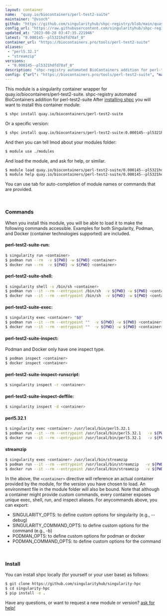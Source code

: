 ```yaml
---
layout: container
name:  "quay.io/biocontainers/perl-test2-suite"
maintainer: "@vsoch"
github: "https://github.com/singularityhub/shpc-registry/blob/main/quay.io/biocontainers/perl-test2-suite/container.yaml"
config_url: "https://raw.githubusercontent.com/singularityhub/shpc-registry/main/quay.io/biocontainers/perl-test2-suite/container.yaml"
updated_at: "2023-08-28 03:47:35.221946"
latest: "0.000145--pl5321hdfd78af_0"
container_url: "https://biocontainers.pro/tools/perl-test2-suite"
aliases:
 - "perl5.32.1"
 - "streamzip"
versions:
 - "0.000145--pl5321hdfd78af_0"
description: "shpc-registry automated BioContainers addition for perl-test2-suite"
config: {"url": "https://biocontainers.pro/tools/perl-test2-suite", "maintainer": "@vsoch", "description": "shpc-registry automated BioContainers addition for perl-test2-suite", "latest": {"0.000145--pl5321hdfd78af_0": "sha256:1f0d21947402a973cce866327dda4478d65b0743bce7e34013ea0dbb09a49a63"}, "tags": {"0.000145--pl5321hdfd78af_0": "sha256:1f0d21947402a973cce866327dda4478d65b0743bce7e34013ea0dbb09a49a63"}, "docker": "quay.io/biocontainers/perl-test2-suite", "aliases": {"perl5.32.1": "/usr/local/bin/perl5.32.1", "streamzip": "/usr/local/bin/streamzip"}}
---
```


This module is a singularity container wrapper for quay.io/biocontainers/perl-test2-suite.
shpc-registry automated BioContainers addition for perl-test2-suite
After [installing shpc](#install) you will want to install this container module:


```bash
$ shpc install quay.io/biocontainers/perl-test2-suite
```

Or a specific version:

```bash
$ shpc install quay.io/biocontainers/perl-test2-suite:0.000145--pl5321hdfd78af_0
```

And then you can tell lmod about your modules folder:

```bash
$ module use ./modules
```

And load the module, and ask for help, or similar.

```bash
$ module load quay.io/biocontainers/perl-test2-suite/0.000145--pl5321hdfd78af_0
$ module help quay.io/biocontainers/perl-test2-suite/0.000145--pl5321hdfd78af_0
```

You can use tab for auto-completion of module names or commands that are provided.

<br>

### Commands

When you install this module, you will be able to load it to make the following commands accessible.
Examples for both Singularity, Podman, and Docker (container technologies supported) are included.

#### perl-test2-suite-run:

```bash
$ singularity run <container>
$ podman run --rm  -v ${PWD} -w ${PWD} <container>
$ docker run --rm  -v ${PWD} -w ${PWD} <container>
```

#### perl-test2-suite-shell:

```bash
$ singularity shell -s /bin/sh <container>
$ podman run --it --rm --entrypoint /bin/sh  -v ${PWD} -w ${PWD} <container>
$ docker run --it --rm --entrypoint /bin/sh  -v ${PWD} -w ${PWD} <container>
```

#### perl-test2-suite-exec:

```bash
$ singularity exec <container> "$@"
$ podman run --it --rm --entrypoint ""  -v ${PWD} -w ${PWD} <container> "$@"
$ docker run --it --rm --entrypoint ""  -v ${PWD} -w ${PWD} <container> "$@"
```

#### perl-test2-suite-inspect:

Podman and Docker only have one inspect type.

```bash
$ podman inspect <container>
$ docker inspect <container>
```

#### perl-test2-suite-inspect-runscript:

```bash
$ singularity inspect -r <container>
```

#### perl-test2-suite-inspect-deffile:

```bash
$ singularity inspect -d <container>
```


#### perl5.32.1

```bash
$ singularity exec <container> /usr/local/bin/perl5.32.1
$ podman run --it --rm --entrypoint /usr/local/bin/perl5.32.1   -v ${PWD} -w ${PWD} <container> -c " $@"
$ docker run --it --rm --entrypoint /usr/local/bin/perl5.32.1   -v ${PWD} -w ${PWD} <container> -c " $@"
```


#### streamzip

```bash
$ singularity exec <container> /usr/local/bin/streamzip
$ podman run --it --rm --entrypoint /usr/local/bin/streamzip   -v ${PWD} -w ${PWD} <container> -c " $@"
$ docker run --it --rm --entrypoint /usr/local/bin/streamzip   -v ${PWD} -w ${PWD} <container> -c " $@"
```



In the above, the `<container>` directive will reference an actual container provided
by the module, for the version you have chosen to load. An environment file in the
module folder will also be bound. Note that although a container
might provide custom commands, every container exposes unique exec, shell, run, and
inspect aliases. For anycommands above, you can export:

 - SINGULARITY_OPTS: to define custom options for singularity (e.g., --debug)
 - SINGULARITY_COMMAND_OPTS: to define custom options for the command (e.g., -b)
 - PODMAN_OPTS: to define custom options for podman or docker
 - PODMAN_COMMAND_OPTS: to define custom options for the command

<br>

### Install

You can install shpc locally (for yourself or your user base) as follows:

```bash
$ git clone https://github.com/singularityhub/singularity-hpc
$ cd singularity-hpc
$ pip install -e .
```

Have any questions, or want to request a new module or version? [ask for help!](https://github.com/singularityhub/singularity-hpc/issues)